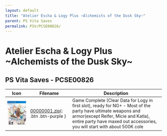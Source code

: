 ```yaml
---
layout: default
title: "Atelier Escha & Logy Plus ~Alchemists of the Dusk Sky~"
parent: PS Vita Saves
permalink: PSV/PCSE00826/
---
```

# Atelier Escha & Logy Plus ~Alchemists of the Dusk Sky~

## PS Vita Saves - PCSE00826

| Icon | Filename | Description |
|------|----------|-------------|
| ![Atelier Escha & Logy Plus ~Alchemists of the Dusk Sky~](icon0.png) | [00000001.zip](00000001.zip){: .btn .btn-purple } | Game Complete (Clear Data for Logy in first slot), ready for NG+ - Most of the party have ultimate weapons and armor(except Reifer, Micie and Katla), entire party have maxed out accessories, you will start with about 500K cole  |
